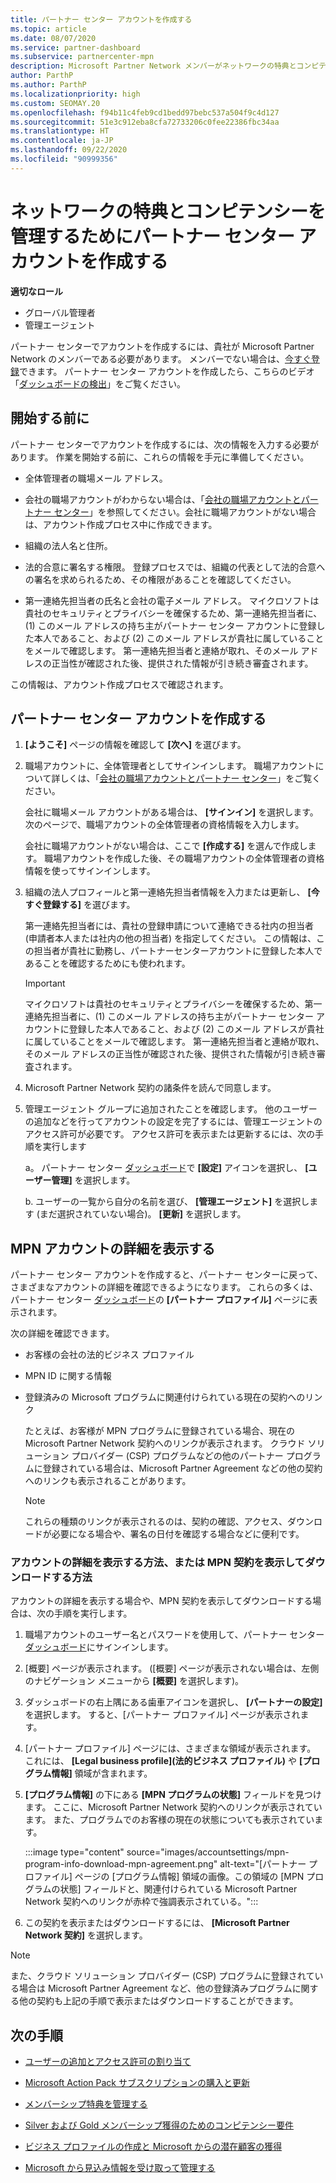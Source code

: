 ```yaml
---
title: パートナー センター アカウントを作成する
ms.topic: article
ms.date: 08/07/2020
ms.service: partner-dashboard
ms.subservice: partnercenter-mpn
description: Microsoft Partner Network メンバーがネットワークの特典とコンピテンシーを管理するためにパートナー センター アカウントを作成する方法について説明します。
author: ParthP
ms.author: ParthP
ms.localizationpriority: high
ms.custom: SEOMAY.20
ms.openlocfilehash: f94b11c4feb9cd1bedd97bebc537a504f9c4d127
ms.sourcegitcommit: 51e3c912eba8cfa72733206c0fee22386fbc34aa
ms.translationtype: HT
ms.contentlocale: ja-JP
ms.lasthandoff: 09/22/2020
ms.locfileid: "90999356"
---
```

# <a name="create-a-partner-center-account-to-manage-network-benefits-and-competencies"></a>ネットワークの特典とコンピテンシーを管理するためにパートナー センター アカウントを作成する

**適切なロール**

- グローバル管理者
- 管理エージェント

パートナー センターでアカウントを作成するには、貴社が Microsoft Partner Network のメンバーである必要があります。 メンバーでない場合は、[今すぐ登録](https://partner.microsoft.com/commercial#)できます。 パートナー センター アカウントを作成したら、こちらのビデオ「[ダッシュボードの検出](https://vimeo.com/290338211)」をご覧ください。

## <a name="before-you-begin"></a>開始する前に

パートナー センターでアカウントを作成するには、次の情報を入力する必要があります。 作業を開始する前に、これらの情報を手元に準備してください。

-   全体管理者の職場メール アドレス。

-   会社の職場アカウントがわからない場合は、「[会社の職場アカウントとパートナー センター](azure-active-directory-tenants-and-partner-center.md)」を参照してください。会社に職場アカウントがない場合は、アカウント作成プロセス中に作成できます。 

-   組織の法人名と住所。  

-   法的合意に署名する権限。 登録プロセスでは、組織の代表として法的合意への署名を求められるため、その権限があることを確認してください。

-   第一連絡先担当者の氏名と会社の電子メール アドレス。 マイクロソフトは貴社のセキュリティとプライバシーを確保するため、第一連絡先担当者に、(1) このメール アドレスの持ち主がパートナー センター アカウントに登録した本人であること、および (2) このメール アドレスが貴社に属していることをメールで確認します。 第一連絡先担当者と連絡が取れ、そのメール アドレスの正当性が確認された後、提供された情報が引き続き審査されます。

この情報は、アカウント作成プロセスで確認されます。 
 
## <a name="create-a-partner-center-account"></a>パートナー センター アカウントを作成する

1.  **[ようこそ]** ページの情報を確認して **[次へ]** を選びます。

2.  職場アカウントに、全体管理者としてサインインします。 職場アカウントについて詳しくは、「[会社の職場アカウントとパートナー センター](azure-active-directory-tenants-and-partner-center.md)」をご覧ください。

    会社に職場メール アカウントがある場合は、 **[サインイン]** を選択します。 次のページで、職場アカウントの全体管理者の資格情報を入力します。 

    会社に職場アカウントがない場合は、ここで **[作成する]** を選んで作成します。 職場アカウントを作成した後、その職場アカウントの全体管理者の資格情報を使ってサインインします。

3.  組織の法人プロフィールと第一連絡先担当者情報を入力または更新し、 **[今すぐ登録する]** を選びます。 

    第一連絡先担当者には、貴社の登録申請について連絡できる社内の担当者 (申請者本人または社内の他の担当者) を指定してください。 この情報は、この担当者が貴社に勤務し、パートナーセンターアカウントに登録した本人であることを確認するためにも使われます。

    > [!IMPORTANT]  
    > マイクロソフトは貴社のセキュリティとプライバシーを確保するため、第一連絡先担当者に、(1) このメール アドレスの持ち主がパートナー センター アカウントに登録した本人であること、および (2) このメール アドレスが貴社に属していることをメールで確認します。 第一連絡先担当者と連絡が取れ、そのメール アドレスの正当性が確認された後、提供された情報が引き続き審査されます。

4.  Microsoft Partner Network 契約の諸条件を読んで同意します。 

5.  管理エージェント グループに追加されたことを確認します。 他のユーザーの追加などを行ってアカウントの設定を完了するには、管理エージェントのアクセス許可が必要です。 アクセス許可を表示または更新するには、次の手順を実行します

    a。 パートナー センター [ダッシュボード](https://partner.microsoft.com/dashboard/home**)で **[設定]** アイコンを選択し、 **[ユーザー管理]** を選択します。  

    b. ユーザーの一覧から自分の名前を選び、 **[管理エージェント]** を選択します (まだ選択されていない場合)。 **[更新]** を選択します。  

## <a name="view-mpn-account-details"></a>MPN アカウントの詳細を表示する

パートナー センター アカウントを作成すると、パートナー センターに戻って、さまざまなアカウントの詳細を確認できるようになります。 これらの多くは、パートナー センター [ダッシュボード](https://partner.microsoft.com/dashboard)の **[パートナー プロファイル]** ページに表示されます。

次の詳細を確認できます。

- お客様の会社の法的ビジネス プロファイル

- MPN ID に関する情報

- 登録済みの Microsoft プログラムに関連付けられている現在の契約へのリンク

  たとえば、お客様が MPN プログラムに登録されている場合、現在の Microsoft Partner Network 契約へのリンクが表示されます。 クラウド ソリューション プロバイダー (CSP) プログラムなどの他のパートナー プログラムに登録されている場合は、Microsoft Partner Agreement などの他の契約へのリンクも表示されることがあります。 

  > [!NOTE]
  > これらの種類のリンクが表示されるのは、契約の確認、アクセス、ダウンロードが必要になる場合や、署名の日付を確認する場合などに便利です。

### <a name="how-to-view-account-details-or-view-and-download-the-mpn-agreement"></a>アカウントの詳細を表示する方法、または MPN 契約を表示してダウンロードする方法

アカウントの詳細を表示する場合や、MPN 契約を表示してダウンロードする場合は、次の手順を実行します。

1. 職場アカウントのユーザー名とパスワードを使用して、パートナー センター [ダッシュボード](https://partner.microsoft.com/dashboard)にサインインします。

2. [概要] ページが表示されます。 ([概要] ページが表示されない場合は、左側のナビゲーション メニューから **[概要]** を選択します)。

3. ダッシュボードの右上隅にある歯車アイコンを選択し、 **[パートナーの設定]** を選択します。 すると、[パートナー プロファイル] ページが表示されます。

4. [パートナー プロファイル] ページには、さまざまな領域が表示されます。 これには、 **[Legal business profile]\(法的ビジネス プロファイル\)** や **[プログラム情報]** 領域が含まれます。

5. **[プログラム情報]** の下にある **[MPN プログラムの状態]** フィールドを見つけます。 ここに、Microsoft Partner Network 契約へのリンクが表示されています。 また、プログラムでのお客様の現在の状態についても表示されています。


   :::image type="content" source="images/accountsettings/mpn-program-info-download-mpn-agreement.png" alt-text="[パートナー プロファイル] ページの [プログラム情報] 領域の画像。この領域の [MPN プログラムの状態] フィールドと、関連付けられている Microsoft Partner Network 契約へのリンクが赤枠で強調表示されている。":::

6. この契約を表示またはダウンロードするには、 **[Microsoft Partner Network 契約]** を選択します。  

> [!NOTE]
> また、クラウド ソリューション プロバイダー (CSP) プログラムに登録されている場合は Microsoft Partner Agreement など、他の登録済みプログラムに関する他の契約も上記の手順で表示またはダウンロードすることができます。

## <a name="next-steps"></a>次の手順

-   [ユーザーの追加とアクセス許可の割り当て](create-user-accounts-and-set-permissions.md)

-   [Microsoft Action Pack サブスクリプションの購入と更新](mpn-get-action-pack.md)

-   [メンバーシップ特典を管理する](manage-your-partner-network-benefits.md)

-   [Silver および Gold メンバーシップ獲得のためのコンピテンシー要件](https://partner.microsoft.com/membership/competencies)

-   [ビジネス プロファイルの作成と Microsoft からの潜在顧客の獲得](create-a-marketing-profile.md)

-   [Microsoft から見込み情報を受け取って管理する](manage-leads.md)
